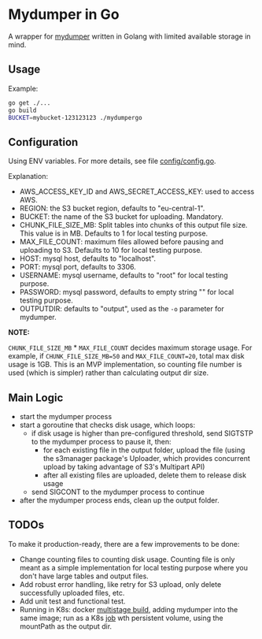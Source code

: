 # Mydumper in Go

A wrapper for [mydumper](https://github.com/maxbube/mydumper) written in Golang with limited available storage in mind.

## Usage

Example:

```bash
go get ./...
go build
BUCKET=mybucket-123123123 ./mydumpergo
```

## Configuration

Using ENV variables. For more details, see file [config/config.go](config/config.go).

Explanation:

- AWS_ACCESS_KEY_ID and AWS_SECRET_ACCESS_KEY: used to access AWS.
- REGION: the S3 bucket region, defaults to "eu-central-1".
- BUCKET: the name of the S3 bucket for uploading. Mandatory.
- CHUNK_FILE_SIZE_MB: Split tables into chunks of this output file size. This value is in MB. Defaults to 1 for local testing purpose.
- MAX_FILE_COUNT: maximum files allowed before pausing and uploading to S3. Defaults to 10 for local testing purpose.
- HOST: mysql host, defaults to "localhost".
- PORT: mysql port, defaults to 3306.
- USERNAME: mysql username, defaults to "root" for local testing purpose.
- PASSWORD: mysql password, defaults to empty string "" for local testing purpose.
- OUTPUTDIR: defaults to "output", used as the `-o` parameter for mydumper.

**NOTE:**

`CHUNK_FILE_SIZE_MB` * `MAX_FILE_COUNT` decides maximum storage usage. For example, if `CHUNK_FILE_SIZE_MB=50` and `MAX_FILE_COUNT=20`, total max disk usage is 1GB. This is an MVP implementation, so counting file number is used (which is simpler) rather than calculating output dir size.

## Main Logic

- start the mydumper process
- start a goroutine that checks disk usage, which loops:
    - if disk usage is higher than pre-configured threshold, send SIGTSTP to the mydumper process to pause it, then:
        - for each existing file in the output folder, upload the file (using the s3manager package's Uploader, which provides concurrent upload by taking advantage of S3's Multipart API)
        - after all existing files are uploaded, delete them to release disk usage
    - send SIGCONT to the mydumper process to continue
- after the mydumper process ends, clean up the output folder.

## TODOs

To make it production-ready, there are a few improvements to be done:

- Change counting files to counting disk usage. Counting file is only meant as a simple implementation for local testing purpose where you don't have large tables and output files.
- Add robust error handling, like retry for S3 upload, only delete successfully uploaded files, etc.
- Add unit test and functional test.
- Running in K8s: docker [multistage build](https://docs.docker.com/develop/develop-images/multistage-build/), adding mydumper into the same image; run as a K8s [job](https://kubernetes.io/docs/concepts/workloads/controllers/job/) wth persistent volume, using the mountPath as the output dir.
